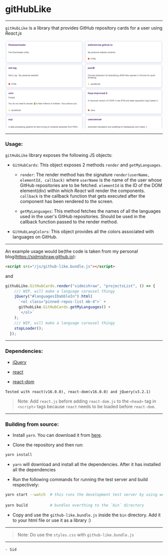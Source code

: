 # gitHubLike

---

`gitHubLike` is a library that provides GitHub repository cards for a user using *React.js*

![](./githubLike-cards-sc.png)

---

### Usage:

`gitHubLike` library exposes the following JS objects:

* `GitHubCards`: This object exposes 2 methods `render` and `getMyLanguages`.
    
    * `render`: The render method has the signature
      `render(userName, elementId, callback)` where `userName` is the name of the user whose GitHub repositories are to be fetched. `elementId` is the ID of the DOM element(div) within which *React* will render the components. `callback` is the callback function that gets executed after the component has been rendered to the screen.
    
    * `getMyLanguages`: This method fetches the names of all the languages used in the user's GitHub repositories. Should be used in the callback function passed to the render method.

* `GitHubLangColors`: This object provides all the colors associated with languages on GitHub.

---

An example usage would be(the code is taken from my personal blog(https://sidmishraw.github.io):

```html
<script src="/js/github-like.bundle.js"></script>
```

and

```js
githubLike.GitHubCards.render("sidmishraw", "projectsList", () => {
    /// WIP, will make a language carousel thingy
    jQuery("#languagesIDabbleIn").html(
      `<ol class="pinned-repos-list mb-4">` +
      githubLike.GitHubCards.getMyLanguages() +
      `</ol>`
    );
    /// WIP, will make a language carousel thingy
    stopLoader();
  });
```

---

### Dependencies:

* [jQuery](https://unpkg.com/jquery@3.2.1/dist/jquery.js)

* [react](https://unpkg.com/react@16.0.0/umd/react.production.min.js)

* [react-dom](https://unpkg.com/react-dom@16.0.0/umd/react-dom.production.min.js)

`Tested with react(v16.0.0), react-dom(v16.0.0) and jQuery(v3.2.1)`

> Note: Add `react.js` before adding `react-dom.js` to the `<head>` tag in `<script>` tags because `react` needs to be loaded before `react-dom`.


---

### Building from source:

* Install `yarn`. You can download it from [here](https://yarnpkg.com/en/).

* Clone the repository and then run:

```sh
yarn install
```

* `yarn` will download and install all the dependencies. After it has installed all the dependencies

* Run the following commands for running the test server and build respectively:

```sh
yarn start --watch  # this runs the development test server by using webpack-dev-server

yarn build          # bundles everthing to the `bin` directory
```

* Copy and use the `github-like.bundle.js` inside the `bin` directory. Add it to your html file or use it as a library :)

---

> Note: Do use the `styles.css` with `github-like.bundle.js`

---


`- Sid`